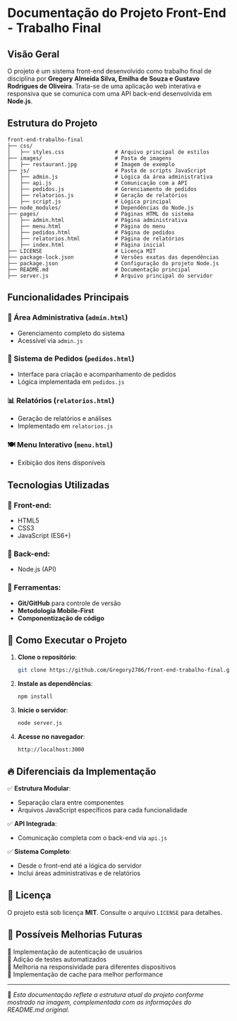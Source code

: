 # Documentação do Projeto Front-End - Trabalho Final

## Visão Geral
O projeto é um sistema front-end desenvolvido como trabalho final de disciplina por **Gregory Almeida Silva, Emilha de Souza e Gustavo Rodrigues de Oliveira**. Trata-se de uma aplicação web interativa e responsiva que se comunica com uma API back-end desenvolvida em **Node.js**.

## Estrutura do Projeto

```
front-end-trabalho-final
├── css/
│   ├── styles.css                # Arquivo principal de estilos
├── images/                       # Pasta de imagens
│   ├── restaurant.jpg            # Imagem de exemplo
├── js/                           # Pasta de scripts JavaScript
│   ├── admin.js                  # Lógica da área administrativa
│   ├── api.js                    # Comunicação com a API
│   ├── pedidos.js                # Gerenciamento de pedidos
│   ├── relatorios.js             # Geração de relatórios
│   ├── script.js                 # Lógica principal
├── node_modules/                 # Dependências do Node.js
├── pages/                        # Páginas HTML do sistema
│   ├── admin.html                # Página administrativa
│   ├── menu.html                 # Página do menu
│   ├── pedidos.html              # Página de pedidos
│   ├── relatorios.html           # Página de relatórios
│   ├── index.html                # Página inicial
├── LICENSE                       # Licença MIT
├── package-lock.json             # Versões exatas das dependências
├── package.json                  # Configuração do projeto Node.js
├── README.md                     # Documentação principal
├── server.js                     # Arquivo principal do servidor
```

## Funcionalidades Principais

### 📌 Área Administrativa (`admin.html`)
- Gerenciamento completo do sistema
- Acessível via `admin.js`

### 🛒 Sistema de Pedidos (`pedidos.html`)
- Interface para criação e acompanhamento de pedidos
- Lógica implementada em `pedidos.js`

### 📊 Relatórios (`relatorios.html`)
- Geração de relatórios e análises
- Implementado em `relatorios.js`

### 🍽️ Menu Interativo (`menu.html`)
- Exibição dos itens disponíveis

## Tecnologias Utilizadas

### 🔹 Front-end:
- HTML5
- CSS3
- JavaScript (ES6+)

### 🔹 Back-end:
- Node.js (API)

### 🔹 Ferramentas:
- **Git/GitHub** para controle de versão
- **Metodologia Mobile-First**
- **Componentização de código**

## 🚀 Como Executar o Projeto

1. **Clone o repositório**:
   ```bash
   git clone https://github.com/Gregory2786/front-end-trabalho-final.git
   ```

2. **Instale as dependências**:
   ```bash
   npm install
   ```

3. **Inicie o servidor**:
   ```bash
   node server.js
   ```

4. **Acesse no navegador**:
   ```
   http://localhost:3000
   ```

## 🔥 Diferenciais da Implementação

✅ **Estrutura Modular**:
- Separação clara entre componentes
- Arquivos JavaScript específicos para cada funcionalidade

✅ **API Integrada**:
- Comunicação completa com o back-end via `api.js`

✅ **Sistema Completo**:
- Desde o front-end até a lógica do servidor
- Inclui áreas administrativas e de relatórios

## 📜 Licença
O projeto está sob licença **MIT**. Consulte o arquivo `LICENSE` para detalhes.

## 🔮 Possíveis Melhorias Futuras

📌 Implementação de autenticação de usuários  
📌 Adição de testes automatizados  
📌 Melhoria na responsividade para diferentes dispositivos  
📌 Implementação de cache para melhor performance  

---  
📌 *Esta documentação reflete a estrutura atual do projeto conforme mostrado na imagem, complementada com as informações do README.md original.*

